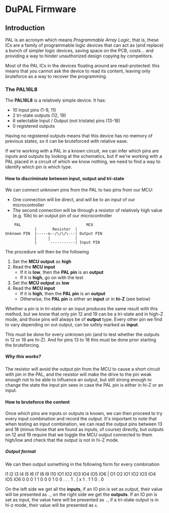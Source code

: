 # DuPAL Firmware
## Introduction
PAL is an acronym which means *Programmable Array Logic*, that is, these ICs are a family of programmable logic devices that can act as (and replace) a bunch of simpler logic devices, saving space on the PCB, costs... and providing a way to hinder unauthorized design copying by competitors.

Most of the PAL ICs in the devices floating around are read-protected: this means that you cannot ask the device to read its content, leaving only bruteforce as a way to recover the programming.

### The PAL16L8
The **PAL16L8** is a relatively simple device. It has:
- 10 Input pins (1-9, 11)
- 2 tri-state outputs (12, 19)
- 6 selectable Input / Output (not tristate) pins (13-18)
- 0 registered outputs

Having no registered outputs means that this device has no memory of previous states, so it can be bruteforced with relative ease.

If we're working with a PAL in a known circuit, we can infer which pins are inputs and outputs by looking at the schematics, but if we're working with a PAL placed in a circuit of which we know nothing, we need to find a way to identify which pin is which type.

####  How to discriminate between input, output and tri-state
We can connect unknown pins from the PAL to two pins from our MCU:
- One connection will be direct, and will be to an *input* of our microcontroller
- The second connection will be through a resistor of relatively high value (e.g. 10k) to an output pin of our microcontroller

```
    PAL                             MCU
             |       Resistor  |
Unknown PIN  |-----o--/\/\/\---| Output PIN
             |     |           |
             |     `-----------| Input PIN
```

The procedure will then be the following
1. Set the **MCU output** as **high**
2. Read the **MCU input** 
    - If it is **low**, then the **PAL pin** is an **output**
    - If it is **high**, go on with the test
3. Set the **MCU output** as **low**
4. Read the **MCU input**
    - If it is **high**, then the **PAL pin** is an **output**
    - Otherwise, the **PAL pin** is either an **input** or in **hi-Z** (see below)

Whether a pin is in tri-state or an input produces the same result with this method, but we know that only pin 12 and 19 can be a tri-state and in high-Z mode, and those pins will always be of **output** type.
Every other pin we find to vary depending on out output, can be safely marked as **input**.

This must be done for every unknown pin (and to test whether the outputs in 12 or 19 are hi-Z). And for pins 13 to 18 this must be done prior starting the bruteforcing.

##### Why this works?
The resistor will avoid the output pin from the MCU to cause a short circuit with pin in the PAL, and the resistor will make the drive to the pin weak enough not to be able to influence an output, but still strong enough to change the state the input pin sees in case the PAL pin is either in hi-Z or an input.

#### How to bruteforce the content
Once which pins are inputs or outputs is known, we can then proceed to try every input combination and record the output.
It's important to note that when testing an input combination, we can read the output pins between 13 and 18 (minus those that are found as inputs, of course) directly, but outputs on 12 and 19 require that we toggle the MCU output connected to them high/low and check that the output is not in hi-Z mode.

##### Output format
We can then output something in the following form for every combination


  I1 I2 I3 I4 I5 I6 I7 I8 I9 I10 IO1 IO2 IO3 IO4 IO5 IO6 | O1 O2 IO1 IO2 IO3 IO4 IO5 IO6
   0  0  0  1  1  0  0  0  1   0   0   .   .   .   1   . |  x  1   .   1   1   0   .   0


On the left side we get all the **inputs**, if an IO pin is set as output, their value will be presented as `.`, on the right side we get the **outputs**. If an IO pin is set as input, the value here will be presented as `.`, if a tri-state output is in hi-z mode, their value will be presented as `x`.